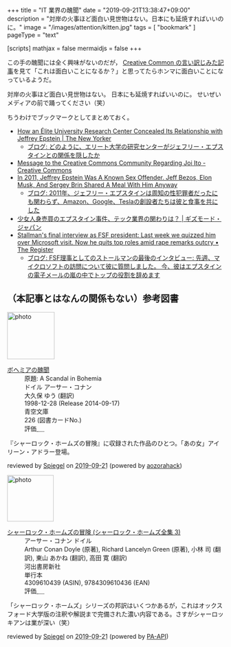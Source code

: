 +++
title = "IT 業界の醜聞"
date =  "2019-09-21T13:38:47+09:00"
description = "対岸の火事ほど面白い見世物はない。日本にも延焼すればいいのに。"
image = "/images/attention/kitten.jpg"
tags = [ "bookmark" ]
pageType = "text"

[scripts]
  mathjax = false
  mermaidjs = false
+++

この手の醜聞には全く興味がないのだが， [Creative Common の言い訳じみた記事](https://creativecommons.org/2019/09/10/message-to-the-creative-commons-community-regarding-joi-ito/ "Message to the Creative Commons Community Regarding Joi Ito - Creative Commons")を見て「これは面白いことになるか？」と思ってたらホンマに面白いことになっているようだ。

対岸の火事ほど面白い見世物はない。
日本にも延焼すればいいのに。
せいぜいメディアの前で踊ってください（笑）

ちうわけでブックマークとしてまとめておく。

- [How an Élite University Research Center Concealed Its Relationship with Jeffrey Epstein | The New Yorker](https://www.newyorker.com/news/news-desk/how-an-elite-university-research-center-concealed-its-relationship-with-jeffrey-epstein)
    - [ブログ: どのように、エリート大学の研究センターがジェフリー・エプスタインとの関係を隠したか](https://okuranagaimo.blogspot.com/2019/09/blog-post_9.html)
- [Message to the Creative Commons Community Regarding Joi Ito - Creative Commons](https://creativecommons.org/2019/09/10/message-to-the-creative-commons-community-regarding-joi-ito/)
- [In 2011, Jeffrey Epstein Was A Known Sex Offender. Jeff Bezos, Elon Musk, And Sergey Brin Shared A Meal With Him Anyway](https://www.buzzfeednews.com/article/peteraldhous/jeffrey-epstein-bezos-musk-billionaires-dinner)
    - [ブログ: 2011年、ジェフリー・エプスタインは周知の性犯罪者だったにも関わらず、Amazon、Google、Teslaの創設者たちは彼と食事を共にした](https://okuranagaimo.blogspot.com/2019/09/2011amazongoogletesla.html)
- [少女人身売買のエプスタイン事件、テック業界の関わりは？ | ギズモード・ジャパン](https://www.gizmodo.jp/2019/09/epstein-money-report.html)
- [Stallman's final interview as FSF president: Last week we quizzed him over Microsoft visit. Now he quits top roles amid rape remarks outcry • The Register](https://www.theregister.co.uk/2019/09/17/richard_stallman_final_interview/)
    - [ブログ: FSF理事としてのストールマンの最後のインタビュー: 先週、マイクロソフトの訪問について彼に質問しました。 今、彼はエプスタインの電子メールの嵐の中でトップの役割を辞めます](https://okuranagaimo.blogspot.com/2019/09/fsf.html)

## （本記事とはなんの関係もない）参考図書

<div class="hreview">
  <div class="photo"><a class="item url" href="https://www.aozora.gr.jp/cards/000009/card226.html"><img src="https://text.baldanders.info/images/aozora/card226.svg" width="110" alt="photo"></a></div>
  <dl class="fn">
    <dt><a href="https://www.aozora.gr.jp/cards/000009/card226.html">ボヘミアの醜聞</a></dt>
    <dd>原題: A Scandal in Bohemia</dd>
    <dd>ドイル アーサー・コナン</dd>
    <dd>大久保 ゆう (翻訳)</dd>
    <dd> 1998-12-28 (Release 2014-09-17)</dd>
    <dd>青空文庫</dd>
    <dd>226 (図書カードNo.)</dd>
    <dd>評価<abbr class="rating fa-sm" title="4">&nbsp;<i class="fas fa-star"></i>&nbsp;<i class="fas fa-star"></i>&nbsp;<i class="fas fa-star"></i>&nbsp;<i class="fas fa-star"></i>&nbsp;<i class="far fa-star"></i></abbr></dd>
  </dl>
  <p class="description">『シャーロック・ホームズの冒険』に収録された作品のひとつ。「あの女」アイリーン・アドラー登場。</p>
  <p class="powered-by">reviewed by <a href='#maker' class='reviewer'>Spiegel</a> on <abbr class="dtreviewed" title="2019-09-21">2019-09-21</abbr> (powered by <a href="https://aozorahack.org/">aozorahack</a>)</p>
</div>

<div class="hreview">
  <div class="photo"><a class="item url" href="https://www.amazon.co.jp/%E3%82%B7%E3%83%A3%E3%83%BC%E3%83%AD%E3%83%83%E3%82%AF%E3%83%BB%E3%83%9B%E3%83%BC%E3%83%A0%E3%82%BA%E3%81%AE%E5%86%92%E9%99%BA-%E3%82%B7%E3%83%A3%E3%83%BC%E3%83%AD%E3%83%83%E3%82%AF%E3%83%BB%E3%83%9B%E3%83%BC%E3%83%A0%E3%82%BA%E5%85%A8%E9%9B%86-3-%E3%82%A2%E3%83%BC%E3%82%B5%E3%83%BC%E3%83%BB%E3%82%B3%E3%83%8A%E3%83%B3-%E3%83%89%E3%82%A4%E3%83%AB/dp/4309610439?SubscriptionId=AKIAJYVUJ3DMTLAECTHA&tag=baldandersinf-22&linkCode=xm2&camp=2025&creative=165953&creativeASIN=4309610439"><img src="https://images-fe.ssl-images-amazon.com/images/I/516PKGP56XL._SL160_.jpg" width="108" alt="photo"></a></div>
  <dl class="fn">
    <dt><a href="https://www.amazon.co.jp/%E3%82%B7%E3%83%A3%E3%83%BC%E3%83%AD%E3%83%83%E3%82%AF%E3%83%BB%E3%83%9B%E3%83%BC%E3%83%A0%E3%82%BA%E3%81%AE%E5%86%92%E9%99%BA-%E3%82%B7%E3%83%A3%E3%83%BC%E3%83%AD%E3%83%83%E3%82%AF%E3%83%BB%E3%83%9B%E3%83%BC%E3%83%A0%E3%82%BA%E5%85%A8%E9%9B%86-3-%E3%82%A2%E3%83%BC%E3%82%B5%E3%83%BC%E3%83%BB%E3%82%B3%E3%83%8A%E3%83%B3-%E3%83%89%E3%82%A4%E3%83%AB/dp/4309610439?SubscriptionId=AKIAJYVUJ3DMTLAECTHA&tag=baldandersinf-22&linkCode=xm2&camp=2025&creative=165953&creativeASIN=4309610439">シャーロック・ホームズの冒険 (シャーロック・ホームズ全集 3)</a></dt>
    <dd>アーサー・コナン ドイル</dd>
    <dd>Arthur Conan Doyle (原著), Richard Lancelyn Green (原著), 小林 司 (翻訳), 東山 あかね (翻訳), 高田 寛 (翻訳)</dd>
    <dd>河出書房新社</dd>
    <dd>単行本</dd>
    <dd>4309610439 (ASIN), 9784309610436 (EAN)</dd>
    <dd>評価<abbr class="rating fa-sm" title="4">&nbsp;<i class="fas fa-star"></i>&nbsp;<i class="fas fa-star"></i>&nbsp;<i class="fas fa-star"></i>&nbsp;<i class="fas fa-star"></i>&nbsp;<i class="far fa-star"></i></abbr></dd>
  </dl>
  <p class="description">「シャーロック・ホームズ」シリーズの邦訳はいくつかあるが，これはオックスフォード大学版の注釈や解説まで完備された濃い内容である。さすがシャーロッキアンは業が深い（笑）</p>
  <p class="powered-by">reviewed by <a href='#maker' class='reviewer'>Spiegel</a> on <abbr class="dtreviewed" title="2019-09-21">2019-09-21</abbr> (powered by <a href="https://affiliate.amazon.co.jp/assoc_credentials/home">PA-API</a>)</p>
</div>
